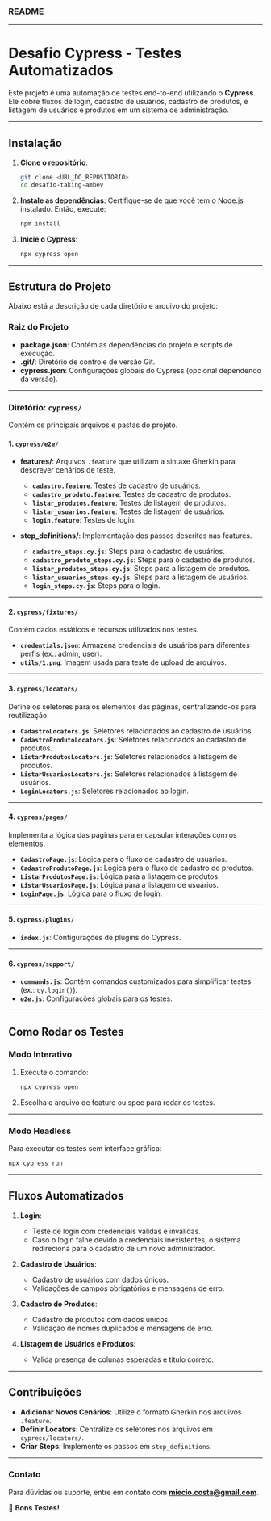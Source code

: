 ### **README**

---

# **Desafio Cypress - Testes Automatizados**

Este projeto é uma automação de testes end-to-end utilizando o **Cypress**. Ele cobre fluxos de login, cadastro de usuários, cadastro de produtos, e listagem de usuários e produtos em um sistema de administração.

---

## **Instalação**

1. **Clone o repositório**:
   ```bash
   git clone <URL_DO_REPOSITORIO>
   cd desafio-taking-ambev
   ```

2. **Instale as dependências**:
   Certifique-se de que você tem o Node.js instalado. Então, execute:
   ```bash
   npm install
   ```

3. **Inicie o Cypress**:
   ```bash
   npx cypress open
   ```

---

## **Estrutura do Projeto**

Abaixo está a descrição de cada diretório e arquivo do projeto:

### **Raiz do Projeto**
- **package.json**: Contém as dependências do projeto e scripts de execução.
- **.git/**: Diretório de controle de versão Git.
- **cypress.json**: Configurações globais do Cypress (opcional dependendo da versão).

---

### **Diretório: `cypress/`**
Contém os principais arquivos e pastas do projeto.

#### **1. `cypress/e2e/`**
- **features/**: Arquivos `.feature` que utilizam a sintaxe Gherkin para descrever cenários de teste.
  - **`cadastro.feature`**: Testes de cadastro de usuários.
  - **`cadastro_produto.feature`**: Testes de cadastro de produtos.
  - **`listar_produtos.feature`**: Testes de listagem de produtos.
  - **`listar_usuarios.feature`**: Testes de listagem de usuários.
  - **`login.feature`**: Testes de login.

- **step_definitions/**: Implementação dos passos descritos nas features.
  - **`cadastro_steps.cy.js`**: Steps para o cadastro de usuários.
  - **`cadastro_produto_steps.cy.js`**: Steps para o cadastro de produtos.
  - **`listar_produtos_steps.cy.js`**: Steps para a listagem de produtos.
  - **`listar_usuarios_steps.cy.js`**: Steps para a listagem de usuários.
  - **`login_steps.cy.js`**: Steps para o login.

---

#### **2. `cypress/fixtures/`**
Contém dados estáticos e recursos utilizados nos testes.
- **`credentials.json`**: Armazena credenciais de usuários para diferentes perfis (ex.: admin, user).
- **`utils/1.png`**: Imagem usada para teste de upload de arquivos.

---

#### **3. `cypress/locators/`**
Define os seletores para os elementos das páginas, centralizando-os para reutilização.
- **`CadastroLocators.js`**: Seletores relacionados ao cadastro de usuários.
- **`CadastroProdutoLocators.js`**: Seletores relacionados ao cadastro de produtos.
- **`ListarProdutosLocators.js`**: Seletores relacionados à listagem de produtos.
- **`ListarUsuariosLocators.js`**: Seletores relacionados à listagem de usuários.
- **`LoginLocators.js`**: Seletores relacionados ao login.

---

#### **4. `cypress/pages/`**
Implementa a lógica das páginas para encapsular interações com os elementos.
- **`CadastroPage.js`**: Lógica para o fluxo de cadastro de usuários.
- **`CadastroProdutoPage.js`**: Lógica para o fluxo de cadastro de produtos.
- **`ListarProdutosPage.js`**: Lógica para a listagem de produtos.
- **`ListarUsuariosPage.js`**: Lógica para a listagem de usuários.
- **`LoginPage.js`**: Lógica para o fluxo de login.

---

#### **5. `cypress/plugins/`**
- **`index.js`**: Configurações de plugins do Cypress.

---

#### **6. `cypress/support/`**
- **`commands.js`**: Contém comandos customizados para simplificar testes (ex.: `cy.login()`).
- **`e2e.js`**: Configurações globais para os testes.

---

## **Como Rodar os Testes**

### **Modo Interativo**
1. Execute o comando:
   ```bash
   npx cypress open
   ```
2. Escolha o arquivo de feature ou spec para rodar os testes.

---

### **Modo Headless**
Para executar os testes sem interface gráfica:
```bash
npx cypress run
```

---

## **Fluxos Automatizados**

1. **Login**:
   - Teste de login com credenciais válidas e inválidas.
   - Caso o login falhe devido a credenciais inexistentes, o sistema redireciona para o cadastro de um novo administrador.

2. **Cadastro de Usuários**:
   - Cadastro de usuários com dados únicos.
   - Validações de campos obrigatórios e mensagens de erro.

3. **Cadastro de Produtos**:
   - Cadastro de produtos com dados únicos.
   - Validação de nomes duplicados e mensagens de erro.

4. **Listagem de Usuários e Produtos**:
   - Valida presença de colunas esperadas e título correto.

---

## **Contribuições**

- **Adicionar Novos Cenários**: Utilize o formato Gherkin nos arquivos `.feature`.
- **Definir Locators**: Centralize os seletores nos arquivos em `cypress/locators/`.
- **Criar Steps**: Implemente os passos em `step_definitions`.

---


### **Contato**
Para dúvidas ou suporte, entre em contato com **miecio.costa@gmail.com**.

🚀 **Bons Testes!**